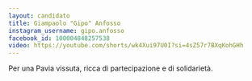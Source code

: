 ```yaml
---
layout: candidato
title: Giampaolo "Gipo" Anfosso
instagram_username: gipo.anfosso
facebook_id: 100004848257538
video: https://youtube.com/shorts/wk4Xui97U0I?si=4sZ57r7BXqKohGHh
---
```

Per una Pavia vissuta, ricca di partecipazione e di solidarietà.
